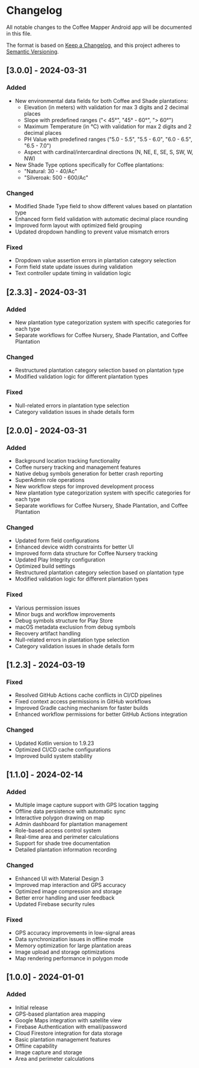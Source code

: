 # Changelog

All notable changes to the Coffee Mapper Android app will be documented in this file.

The format is based on [Keep a Changelog](https://keepachangelog.com/en/1.0.0/),
and this project adheres to [Semantic Versioning](https://semver.org/spec/v2.0.0.html).

## [3.0.0] - 2024-03-31

### Added
- New environmental data fields for both Coffee and Shade plantations:
  - Elevation (in meters) with validation for max 3 digits and 2 decimal places
  - Slope with predefined ranges ("< 45°", "45° - 60°", "> 60°")
  - Maximum Temperature (in °C) with validation for max 2 digits and 2 decimal places
  - PH Value with predefined ranges ("5.0 - 5.5", "5.5 - 6.0", "6.0 - 6.5", "6.5 - 7.0")
  - Aspect with cardinal/intercardinal directions (N, NE, E, SE, S, SW, W, NW)
- New Shade Type options specifically for Coffee plantations:
  - "Natural: 30 - 40/Ac"
  - "Silveroak: 500 - 600/Ac"

### Changed
- Modified Shade Type field to show different values based on plantation type
- Enhanced form field validation with automatic decimal place rounding
- Improved form layout with optimized field grouping
- Updated dropdown handling to prevent value mismatch errors

### Fixed
- Dropdown value assertion errors in plantation category selection
- Form field state update issues during validation
- Text controller update timing in validation logic

## [2.3.3] - 2024-03-31

### Added
- New plantation type categorization system with specific categories for each type
- Separate workflows for Coffee Nursery, Shade Plantation, and Coffee Plantation

### Changed
- Restructured plantation category selection based on plantation type
- Modified validation logic for different plantation types

### Fixed
- Null-related errors in plantation type selection
- Category validation issues in shade details form

## [2.0.0] - 2024-03-31

### Added
- Background location tracking functionality
- Coffee nursery tracking and management features
- Native debug symbols generation for better crash reporting
- SuperAdmin role operations
- New workflow steps for improved development process
- New plantation type categorization system with specific categories for each type
- Separate workflows for Coffee Nursery, Shade Plantation, and Coffee Plantation

### Changed
- Updated form field configurations
- Enhanced device width constraints for better UI
- Improved form data structure for Coffee Nursery tracking
- Updated Play Integrity configuration
- Optimized build settings
- Restructured plantation category selection based on plantation type
- Modified validation logic for different plantation types

### Fixed
- Various permission issues
- Minor bugs and workflow improvements
- Debug symbols structure for Play Store
- macOS metadata exclusion from debug symbols
- Recovery artifact handling
- Null-related errors in plantation type selection
- Category validation issues in shade details form

## [1.2.3] - 2024-03-19

### Fixed
- Resolved GitHub Actions cache conflicts in CI/CD pipelines
- Fixed context access permissions in GitHub workflows
- Improved Gradle caching mechanism for faster builds
- Enhanced workflow permissions for better GitHub Actions integration

### Changed
- Updated Kotlin version to 1.9.23
- Optimized CI/CD cache configurations
- Improved build system stability

## [1.1.0] - 2024-02-14

### Added
- Multiple image capture support with GPS location tagging
- Offline data persistence with automatic sync
- Interactive polygon drawing on map
- Admin dashboard for plantation management
- Role-based access control system
- Real-time area and perimeter calculations
- Support for shade tree documentation
- Detailed plantation information recording

### Changed
- Enhanced UI with Material Design 3
- Improved map interaction and GPS accuracy
- Optimized image compression and storage
- Better error handling and user feedback
- Updated Firebase security rules

### Fixed
- GPS accuracy improvements in low-signal areas
- Data synchronization issues in offline mode
- Memory optimization for large plantation areas
- Image upload and storage optimizations
- Map rendering performance in polygon mode

## [1.0.0] - 2024-01-01

### Added
- Initial release
- GPS-based plantation area mapping
- Google Maps integration with satellite view
- Firebase Authentication with email/password
- Cloud Firestore integration for data storage
- Basic plantation management features
- Offline capability
- Image capture and storage
- Area and perimeter calculations 